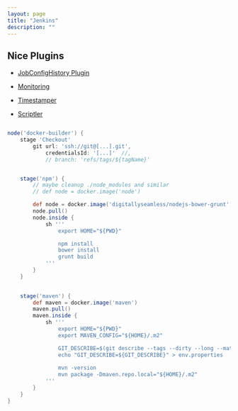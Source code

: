 ```yaml
---
layout: page
title: "Jenkins"
description: ""
---
```






## Nice Plugins

* [JobConfigHistory Plugin](https://wiki.jenkins-ci.org/display/JENKINS/JobConfigHistory+Plugin)


* [Monitoring](https://wiki.jenkins-ci.org/display/JENKINS/Monitoring)


* [Timestamper](https://wiki.jenkins-ci.org/display/JENKINS/Timestamper)


* [Scriptler](https://wiki.jenkins-ci.org/display/JENKINS/Scriptler+Plugin)




``` groovy

node('docker-builder') {
    stage 'Checkout'
        git url: 'ssh://git@[...].git',
            credentialsId: '[...]'  //,
            // branch: 'refs/tags/${tagName}'


    stage('npm') {
        // maybe cleanup ./node_modules and similar
        // def node = docker.image('node')

        def node = docker.image('digitallyseamless/nodejs-bower-grunt')
        node.pull()
        node.inside {
            sh '''
                export HOME="${PWD}"

                npm install
                bower install
                grunt build
            '''
        }
    }

       
    stage('maven') {
        def maven = docker.image('maven')
        maven.pull()
        maven.inside {
            sh '''
                export HOME="${PWD}"
                export MAVEN_CONFIG="${HOME}/.m2"

                GIT_DESCRIBE=$(git describe --tags --dirty --long --match "build-analyzer-[0-9]*" 2>/dev/null || echo "invalid")
                echo "GIT_DESCRIBE=${GIT_DESCRIBE}" > env.properties
                
                mvn -version
                mvn package -Dmaven.repo.local="${HOME}/.m2"
            '''
        }
    }
}
```
